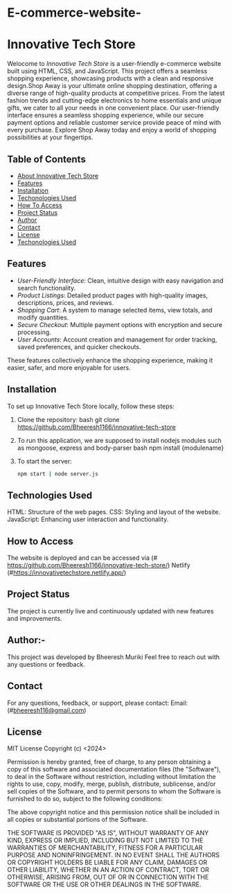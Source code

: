 ﻿# E-commerce-website-
 # Innovative Tech Store
Welocome to *Innovative Tech Store* is a user-friendly e-commerce website built using HTML, CSS, and JavaScript. This project offers a seamless shopping experience, showcasing products with a clean and responsive design.Shop Away is your ultimate online shopping destination, offering a diverse range of high-quality products at competitive prices. From the latest fashion trends and cutting-edge electronics to home essentials and unique gifts, we cater to all your needs in one convenient place. Our user-friendly interface ensures a seamless shopping experience, while our secure payment options and reliable customer service provide peace of mind with every purchase. Explore Shop Away today and enjoy a world of shopping possibilities at your fingertips.

## Table of Contents
- [About Innovative Tech Store](#about-Innovative-Tech-Store)
- [Features](#features)
- [Installation](#installation)
- [Techonologies Used](#technologies-used)
- [How To Access](#how-to-access)
- [Project Status](#project-status)
- [Author](#author)
- [Contact](#contact)
- [License](#license)
- [Techonologies Used](#technologies-used)
  
## Features
- *User-Friendly Interface*: Clean, intuitive design with easy navigation and search functionality.
- *Product Listings*: Detailed product pages with high-quality images, descriptions, prices, and reviews.
- *Shopping Cart*: A system to manage selected items, view totals, and modify quantities.
- *Secure Checkout*: Multiple payment options with encryption and secure processing.
- *User Accounts*: Account creation and management for order tracking, saved preferences, and quicker checkouts.

These features collectively enhance the shopping experience, making it easier, safer, and more enjoyable for users.

## Installation

To set up Innovative Tech Store locally, follow these steps:

1. Clone the repository:
    bash
   git clone https://github.com/Bheeresh1166/innovative-tech-store

2. To run this application, we are supposed to install nodejs modules such as mongoose, express and body-parser
    bash
   npm install {modulename}

3. To start the server:
   ```bash
   npm start | node server.js


## Technologies Used
HTML: Structure of the web pages.
CSS: Styling and layout of the website.
JavaScript: Enhancing user interaction and functionality.

## How to Access
The website is deployed and can be accessed via (# https://github.com/Bheeresh1166/innovative-tech-store/)
Netlify (#https://innovativetechstore.netlify.app/)

## Project Status
The project is currently live and continuously updated with new features and improvements.

## Author:-
This project was developed by Bheeresh Muriki Feel free to reach out with any questions or feedback. 

## Contact
For any questions, feedback, or support, please contact:
Email:(#bheeresh116@gmail.com)

## License
MIT License
Copyright (c) <2024> <copyright Innovative Tech Store>

Permission is hereby granted, free of charge, to any person obtaining a copy of this software and associated documentation files (the "Software"), to deal in the Software without restriction, including without limitation the rights to use, copy, modify, merge, publish, distribute, sublicense, and/or sell copies of the Software, and to permit persons to whom the Software is furnished to do so, subject to the following conditions:

The above copyright notice and this permission notice shall be included in all copies or substantial portions of the Software.

THE SOFTWARE IS PROVIDED "AS IS", WITHOUT WARRANTY OF ANY KIND, EXPRESS OR IMPLIED, INCLUDING BUT NOT LIMITED TO THE WARRANTIES OF MERCHANTABILITY, FITNESS FOR A PARTICULAR PURPOSE AND NONINFRINGEMENT. IN NO EVENT SHALL THE AUTHORS OR COPYRIGHT HOLDERS BE LIABLE FOR ANY CLAIM, DAMAGES OR OTHER LIABILITY, WHETHER IN AN ACTION OF CONTRACT, TORT OR OTHERWISE, ARISING FROM, OUT OF OR IN CONNECTION WITH THE SOFTWARE OR THE USE OR OTHER DEALINGS IN THE SOFTWARE.
